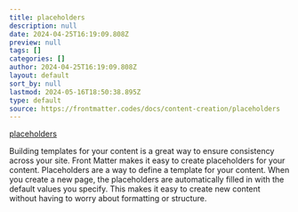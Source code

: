 ```yaml
---
title: placeholders
description: null
date: 2024-04-25T16:19:09.808Z
preview: null
tags: []
categories: []
author: 2024-04-25T16:19:09.808Z
layout: default
sort_by: null
lastmod: 2024-05-16T18:50:38.895Z
type: default
source: https://frontmatter.codes/docs/content-creation/placeholders
---
```


[placeholders](https://frontmatter.codes/docs/content-creation/placeholders)

Building templates for your content is a great way to ensure consistency across your site. Front Matter makes it easy to create placeholders for your content. Placeholders are a way to define a template for your content. When you create a new page, the placeholders are automatically filled in with the default values you specify. This makes it easy to create new content without having to worry about formatting or structure.

